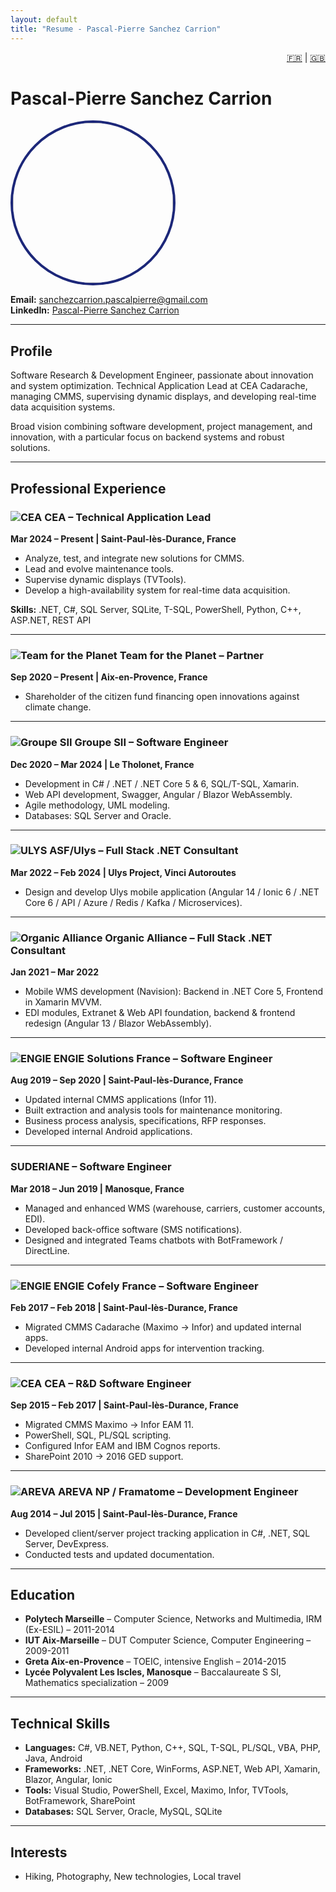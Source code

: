 ```yaml
---
layout: default
title: "Resume - Pascal-Pierre Sanchez Carrion"
---
```


<div align="right">
  <a href="/cv-github-pages/fr/">🇫🇷</a> | <a href="/cv-github-pages/en/">🇬🇧</a>
</div>

# Pascal-Pierre Sanchez Carrion
<img src="https://media.licdn.com/dms/image/v2/D4D03AQHK3ysyWwVEDQ/profile-displayphoto-shrink_400_400/B4DZUtkcFKGcAg-/0/1740226282801?e=1759363200&v=beta&t=vQy2CkQfq-0eiXBzHFwJ8ZIt8XMiANBkUihQhb2dkYU"     style="
        width: 16rem;
        height: 16rem;
        border-radius: 50%;
        border: 4px solid #1c2779;
        object-fit: cover;" />

**Email:** [sanchezcarrion.pascalpierre@gmail.com](mailto:sanchezcarrion.pascalpierre@gmail.com)  
**LinkedIn:** [Pascal-Pierre Sanchez Carrion](https://www.linkedin.com/in/pascalpierresanchezcarrion/)

---

## Profile

Software Research & Development Engineer, passionate about innovation and system optimization. Technical Application Lead at CEA Cadarache, managing CMMS, supervising dynamic displays, and developing real-time data acquisition systems.  

Broad vision combining software development, project management, and innovation, with a particular focus on backend systems and robust solutions.

---

## Professional Experience

### ![CEA](https://media.licdn.com/dms/image/v2/C4E0BAQEPVql0weI3Qg/company-logo_100_100/company-logo_100_100/0/1677003044696/cea_logo?e=1759363200&v=beta&t=6vXzkgq0MxwVTZKmDb9PCgeh1nbJCyE6UDw-NrUNFhI) CEA – Technical Application Lead
**Mar 2024 – Present | Saint-Paul-lès-Durance, France**

- Analyze, test, and integrate new solutions for CMMS.  
- Lead and evolve maintenance tools.  
- Supervise dynamic displays (TVTools).  
- Develop a high-availability system for real-time data acquisition.  

**Skills:** .NET, C#, SQL Server, SQLite, T-SQL, PowerShell, Python, C++, ASP.NET, REST API  

---

### ![Team for the Planet](https://media.licdn.com/dms/image/v2/C560BAQEa1RVp4n1JjA/company-logo_100_100/company-logo_100_100/0/1630586467289/time_for_the_planet_logo?e=1759968000&v=beta&t=0jnrufwqDZcT7nGnwTrNPhrjG8t0z0J5QPWick-prEM) Team for the Planet – Partner
**Sep 2020 – Present | Aix-en-Provence, France**

- Shareholder of the citizen fund financing open innovations against climate change.

---

### ![Groupe SII](https://media.licdn.com/dms/image/v2/C4E0BAQGQikS9Fd-3Kw/company-logo_100_100/company-logo_100_100/0/1631320379623?e=1759363200&v=beta&t=zzV0lDhCj966_UBcwMNeOIYPoY0BP35GW7-bwP-QVWE) Groupe SII – Software Engineer
**Dec 2020 – Mar 2024 | Le Tholonet, France**

- Development in C# / .NET / .NET Core 5 & 6, SQL/T-SQL, Xamarin.  
- Web API development, Swagger, Angular / Blazor WebAssembly.  
- Agile methodology, UML modeling.  
- Databases: SQL Server and Oracle.

---

### ![ULYS](https://media.licdn.com/dms/image/v2/D4E0BAQGHiCFf6cX4pQ/company-logo_100_100/company-logo_100_100/0/1714065518190/ulysfr_logo?e=1759968000&v=beta&t=Nd2DAVen7TOfloCLy0uSYCqQOS3O_j1reXbPOxMfjgQ) ASF/Ulys – Full Stack .NET Consultant
**Mar 2022 – Feb 2024 | Ulys Project, Vinci Autoroutes**

- Design and develop Ulys mobile application (Angular 14 / Ionic 6 / .NET Core 6 / API / Azure / Redis / Kafka / Microservices).

---

### ![Organic Alliance](https://media.licdn.com/dms/image/v2/C560BAQFsYtC65FVX8g/company-logo_100_100/company-logo_100_100/0/1630604263050/organic_alliance_logo?e=1759968000&v=beta&t=nI8fyV93PucyhD-x1yXMb599aUb1p9z7rvMO043cdjo) Organic Alliance – Full Stack .NET Consultant
**Jan 2021 – Mar 2022**

- Mobile WMS development (Navision): Backend in .NET Core 5, Frontend in Xamarin MVVM.  
- EDI modules, Extranet & Web API foundation, backend & frontend redesign (Angular 13 / Blazor WebAssembly).

---

### ![ENGIE](https://media.licdn.com/dms/image/v2/D4E0BAQEY0HUKZF-hcg/company-logo_100_100/company-logo_100_100/0/1730719809971/engie_solutions_logo?e=1759968000&v=beta&t=wbjakMsTza3OUIHtLHvzBKBxHwR1bGgAIhLnyWRv-ns) ENGIE Solutions France – Software Engineer
**Aug 2019 – Sep 2020 | Saint-Paul-lès-Durance, France**

- Updated internal CMMS applications (Infor 11).  
- Built extraction and analysis tools for maintenance monitoring.  
- Business process analysis, specifications, RFP responses.  
- Developed internal Android applications.

---

### SUDERIANE – Software Engineer
**Mar 2018 – Jun 2019 | Manosque, France**

- Managed and enhanced WMS (warehouse, carriers, customer accounts, EDI).  
- Developed back-office software (SMS notifications).  
- Designed and integrated Teams chatbots with BotFramework / DirectLine.

---

### ![ENGIE](https://media.licdn.com/dms/image/v2/D4E0BAQEY0HUKZF-hcg/company-logo_100_100/company-logo_100_100/0/1730719809971/engie_solutions_logo?e=1759968000&v=beta&t=wbjakMsTza3OUIHtLHvzBKBxHwR1bGgAIhLnyWRv-ns) ENGIE Cofely France – Software Engineer
**Feb 2017 – Feb 2018 | Saint-Paul-lès-Durance, France**

- Migrated CMMS Cadarache (Maximo → Infor) and updated internal apps.  
- Developed internal Android apps for intervention tracking.

---

### ![CEA](https://media.licdn.com/dms/image/v2/C4E0BAQEPVql0weI3Qg/company-logo_100_100/company-logo_100_100/0/1677003044696/cea_logo?e=1759363200&v=beta&t=6vXzkgq0MxwVTZKmDb9PCgeh1nbJCyE6UDw-NrUNFhI) CEA – R&D Software Engineer
**Sep 2015 – Feb 2017 | Saint-Paul-lès-Durance, France**

- Migrated CMMS Maximo → Infor EAM 11.  
- PowerShell, SQL, PL/SQL scripting.  
- Configured Infor EAM and IBM Cognos reports.  
- SharePoint 2010 → 2016 GED support.

---

### ![AREVA](https://media.licdn.com/dms/image/v2/C4E0BAQGjz5G9Jfo5qQ/company-logo_100_100/company-logo_100_100/0/1631358423164?e=1759968000&v=beta&t=WHJhMV1-2KxG0OCSCox1dbZTueFuYaz2HFUoXsqaS7s) AREVA NP / Framatome – Development Engineer
**Aug 2014 – Jul 2015 | Saint-Paul-lès-Durance, France**

- Developed client/server project tracking application in C#, .NET, SQL Server, DevExpress.  
- Conducted tests and updated documentation.

---

## Education

- **Polytech Marseille** – Computer Science, Networks and Multimedia, IRM (Ex-ESIL) – 2011-2014  
- **IUT Aix-Marseille** – DUT Computer Science, Computer Engineering – 2009-2011  
- **Greta Aix-en-Provence** – TOEIC, intensive English – 2014-2015  
- **Lycée Polyvalent Les Iscles, Manosque** – Baccalaureate S SI, Mathematics specialization – 2009  

---

## Technical Skills

- **Languages:** C#, VB.NET, Python, C++, SQL, T-SQL, PL/SQL, VBA, PHP, Java, Android  
- **Frameworks:** .NET, .NET Core, WinForms, ASP.NET, Web API, Xamarin, Blazor, Angular, Ionic  
- **Tools:** Visual Studio, PowerShell, Excel, Maximo, Infor, TVTools, BotFramework, SharePoint  
- **Databases:** SQL Server, Oracle, MySQL, SQLite  

---

## Interests

- Hiking, Photography, New technologies, Local travel
